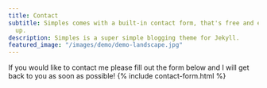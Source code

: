 ```yaml
---
title: Contact
subtitle: Simples comes with a built-in contact form, that's free and easy to set
  up.
description: Simples is a super simple blogging theme for Jekyll.
featured_image: "/images/demo/demo-landscape.jpg"
---
```


If you would like to contact me please fill out the form below and I will get back to you as soon as possible!
{% include contact-form.html %}

